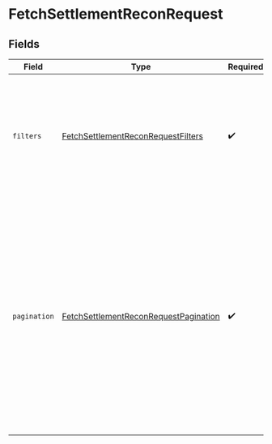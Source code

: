 # FetchSettlementReconRequest


## Fields

| Field                                                                                                                                                                                                                                    | Type                                                                                                                                                                                                                                     | Required                                                                                                                                                                                                                                 | Description                                                                                                                                                                                                                              |
| ---------------------------------------------------------------------------------------------------------------------------------------------------------------------------------------------------------------------------------------- | ---------------------------------------------------------------------------------------------------------------------------------------------------------------------------------------------------------------------------------------- | ---------------------------------------------------------------------------------------------------------------------------------------------------------------------------------------------------------------------------------------- | ---------------------------------------------------------------------------------------------------------------------------------------------------------------------------------------------------------------------------------------- |
| `filters`                                                                                                                                                                                                                                | [FetchSettlementReconRequestFilters](../../models/shared/fetchsettlementreconrequestfilters.md)                                                                                                                                          | :heavy_check_mark:                                                                                                                                                                                                                       | Specify either the Settlement ID, Settlement UTR, or start date and end date to fetch the settlement details.                                                                                                                            |
| `pagination`                                                                                                                                                                                                                             | [FetchSettlementReconRequestPagination](../../models/shared/fetchsettlementreconrequestpagination.md)                                                                                                                                    | :heavy_check_mark:                                                                                                                                                                                                                       | To fetch the next set of settlements, pass the cursor received in the response to the next API call. <br/> To receive the data for the first time, pass the cursor as null. <br/> Limit would be number of settlements that you want to receive. |